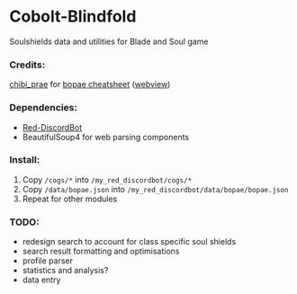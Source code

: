 # Cobolt-Blindfold
Soulshields data and utilities for Blade and Soul game


### Credits:
[chibi_prae](https://twitter.com/chibi_prae) for [bopae cheatsheet](https://docs.google.com/spreadsheets/d/1JOQK34BUTR_55XwnbJOk388gjokrtLZFdhi3vIwXjZc)
([webview](https://docs.google.com/spreadsheets/d/1JOQK34BUTR_55XwnbJOk388gjokrtLZFdhi3vIwXjZc/htmlview?sle=true#))


### Dependencies:  
* [Red-DiscordBot](https://github.com/Twentysix26/Red-DiscordBot)
* BeautifulSoup4 for web parsing components


### Install:  
1. Copy `/cogs/*` into `/my_red_discordbot/cogs/*`  
2. Copy `/data/bopae.json` into `/my_red_discordbot/data/bopae/bopae.json`  
3. Repeat for other modules


### TODO:  
- redesign search to account for class specific soul shields
- search result formatting and optimisations
- profile parser
- statistics and analysis?
- data entry
